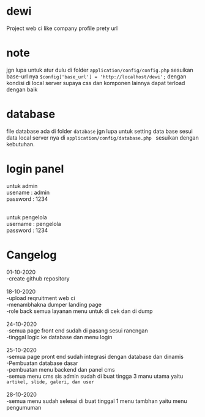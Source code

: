# dewi
Project web ci like company profile prety url

# note
jgn lupa untuk atur dulu di folder ``application/config/config.php`` sesuikan base-url nya `` $config['base_url'] = 'http://localhost/dewi'; `` dengan kondisi di local server supaya css dan komponen lainnya dapat terload dengan baik

# database
file database ada di folder `` database `` jgn lupa untuk setting data base sesui data local server nya di ``application/config/database.php `` sesuikan dengan kebutuhan.

# login panel
untuk admin <br/>
usename : admin <br/>
password : 1234 <br/><br/>

untuk pengelola<br/>
username : pengelola<br/>
password : 1234

# Cangelog
01-10-2020<br/>
-create github repository<br/><br/>
18-10-2020<br/>
-upload reqruitment web ci<br/>
-menambhakna dumper landing page<br/>
-role back semua layanan menu untuk di cek dan di dump<br/><br/>
24-10-2020<br/>
-semua page front end sudah di pasang sesui rancngan<br/>
-tinggal logic ke database dan menu login<br/><br/>
25-10-2020<br/>
-semua page pront end sudah integrasi dengan database dan dinamis<br/>
-Pembuatan database dasar<br/>
-pembuatan menu backend dan panel cms<br/>
-semua menu cms sis admin sudah di buat tingga 3 manu utama yaitu `` artikel, slide, galeri, dan user ``<br/><br/>
28-10-2020<br/>
-semua menu sudah selesai di buat tinggal 1 menu tambhan yaitu menu pengumuman<br/>